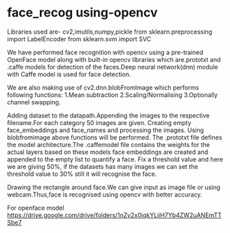 # face_recog using-opencv
Libraries used are- cv2,imutils,numpy,pickle
from sklearn.preprocessing import LabelEncoder
from sklearn.svm import SVC

We have performed face recognition with opencv using a pre-trained OpenFace model along with built-in opencv libraries which are.prototxt and .caffe models for detection of the faces.Deep neural network(dnn) module with Caffe model is used for face detection.

We are also making use of cv2.dnn.blobFromImage which performs following functions:
1.Mean subtraction
2.Scaling/Normalising
3.Optionally channel swapping.

Adding dataset to the datapath.Appending the images to the respective filename.For each category 50 images are given.
Creating empty face_embeddings and face_names and processing the images. Using blobfromimage above functions will be performed.
The .prototxt file defines the model architecture.The .caffemodel file contains the weights for the actual layers based on these models face embeddings are created and appended to the empty list to quantify a face.
Fix a threshold value and here we are giving 50%, if the datasets has many images we can set the threshold value to 30% still it will recognise the face.

Drawing the rectangle around face.We can give input as image file or using webcam.Thus,face is recognised using opencv with better accuracy. 

For openface model
https://drive.google.com/drive/folders/1nZy2x0jqkYLiiH7Yb4ZW2uANEmTTSbe7

